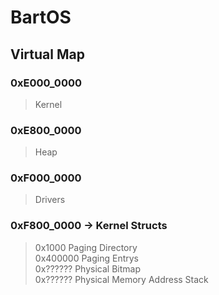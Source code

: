 # BartOS

## Virtual Map
### 0xE000_0000 
> Kernel
### 0xE800_0000 
> Heap 
### 0xF000_0000 
> Drivers
### 0xF800_0000 -> Kernel Structs
>0x1000 Paging Directory\
0x400000 Paging Entrys\
0x?????? Physical Bitmap\
0x?????? Physical Memory Address Stack

